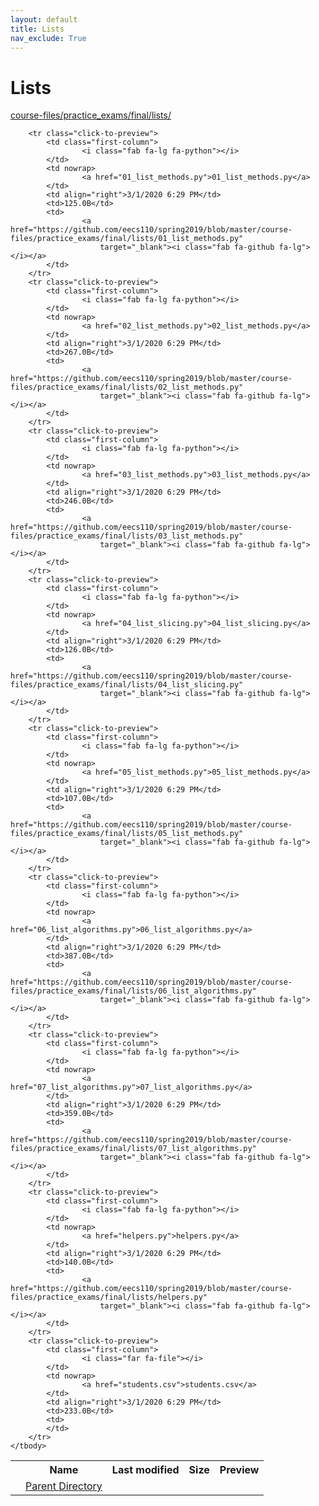 ```yaml
---
layout: default
title: Lists
nav_exclude: True
---
```


# Lists

[course-files/practice_exams/final/lists/](.)

<table class="tbl-files">
    <tbody>
        <tr>
            <th valign="top"></th>
            <th>Name</th>
            <th>Last modified</th>
            <th>Size</th>
            <th>Preview</th>
        </tr>
        <tr>
            <td valign="top">
                <i class="fa fa-folder-open"></i>
            </td>
            <td><a href="../">Parent Directory</a></td>
            <td>&nbsp;</td>
            <td>&nbsp;</td>
            <td>&nbsp;</td>
        </tr>

        <tr class="click-to-preview">
            <td class="first-column">
                    <i class="fab fa-lg fa-python"></i>
            </td>
            <td nowrap>
                    <a href="01_list_methods.py">01_list_methods.py</a>
            </td>
            <td align="right">3/1/2020 6:29 PM</td>
            <td>125.0B</td>
            <td>
                    <a href="https://github.com/eecs110/spring2019/blob/master/course-files/practice_exams/final/lists/01_list_methods.py"
                        target="_blank"><i class="fab fa-github fa-lg"></i></a>
            </td>
        </tr>
        <tr class="click-to-preview">
            <td class="first-column">
                    <i class="fab fa-lg fa-python"></i>
            </td>
            <td nowrap>
                    <a href="02_list_methods.py">02_list_methods.py</a>
            </td>
            <td align="right">3/1/2020 6:29 PM</td>
            <td>267.0B</td>
            <td>
                    <a href="https://github.com/eecs110/spring2019/blob/master/course-files/practice_exams/final/lists/02_list_methods.py"
                        target="_blank"><i class="fab fa-github fa-lg"></i></a>
            </td>
        </tr>
        <tr class="click-to-preview">
            <td class="first-column">
                    <i class="fab fa-lg fa-python"></i>
            </td>
            <td nowrap>
                    <a href="03_list_methods.py">03_list_methods.py</a>
            </td>
            <td align="right">3/1/2020 6:29 PM</td>
            <td>246.0B</td>
            <td>
                    <a href="https://github.com/eecs110/spring2019/blob/master/course-files/practice_exams/final/lists/03_list_methods.py"
                        target="_blank"><i class="fab fa-github fa-lg"></i></a>
            </td>
        </tr>
        <tr class="click-to-preview">
            <td class="first-column">
                    <i class="fab fa-lg fa-python"></i>
            </td>
            <td nowrap>
                    <a href="04_list_slicing.py">04_list_slicing.py</a>
            </td>
            <td align="right">3/1/2020 6:29 PM</td>
            <td>126.0B</td>
            <td>
                    <a href="https://github.com/eecs110/spring2019/blob/master/course-files/practice_exams/final/lists/04_list_slicing.py"
                        target="_blank"><i class="fab fa-github fa-lg"></i></a>
            </td>
        </tr>
        <tr class="click-to-preview">
            <td class="first-column">
                    <i class="fab fa-lg fa-python"></i>
            </td>
            <td nowrap>
                    <a href="05_list_methods.py">05_list_methods.py</a>
            </td>
            <td align="right">3/1/2020 6:29 PM</td>
            <td>107.0B</td>
            <td>
                    <a href="https://github.com/eecs110/spring2019/blob/master/course-files/practice_exams/final/lists/05_list_methods.py"
                        target="_blank"><i class="fab fa-github fa-lg"></i></a>
            </td>
        </tr>
        <tr class="click-to-preview">
            <td class="first-column">
                    <i class="fab fa-lg fa-python"></i>
            </td>
            <td nowrap>
                    <a href="06_list_algorithms.py">06_list_algorithms.py</a>
            </td>
            <td align="right">3/1/2020 6:29 PM</td>
            <td>387.0B</td>
            <td>
                    <a href="https://github.com/eecs110/spring2019/blob/master/course-files/practice_exams/final/lists/06_list_algorithms.py"
                        target="_blank"><i class="fab fa-github fa-lg"></i></a>
            </td>
        </tr>
        <tr class="click-to-preview">
            <td class="first-column">
                    <i class="fab fa-lg fa-python"></i>
            </td>
            <td nowrap>
                    <a href="07_list_algorithms.py">07_list_algorithms.py</a>
            </td>
            <td align="right">3/1/2020 6:29 PM</td>
            <td>359.0B</td>
            <td>
                    <a href="https://github.com/eecs110/spring2019/blob/master/course-files/practice_exams/final/lists/07_list_algorithms.py"
                        target="_blank"><i class="fab fa-github fa-lg"></i></a>
            </td>
        </tr>
        <tr class="click-to-preview">
            <td class="first-column">
                    <i class="fab fa-lg fa-python"></i>
            </td>
            <td nowrap>
                    <a href="helpers.py">helpers.py</a>
            </td>
            <td align="right">3/1/2020 6:29 PM</td>
            <td>140.0B</td>
            <td>
                    <a href="https://github.com/eecs110/spring2019/blob/master/course-files/practice_exams/final/lists/helpers.py"
                        target="_blank"><i class="fab fa-github fa-lg"></i></a>
            </td>
        </tr>
        <tr class="click-to-preview">
            <td class="first-column">
                    <i class="far fa-file"></i>
            </td>
            <td nowrap>
                    <a href="students.csv">students.csv</a>
            </td>
            <td align="right">3/1/2020 6:29 PM</td>
            <td>233.0B</td>
            <td>
            </td>
        </tr>
    </tbody>
</table>

